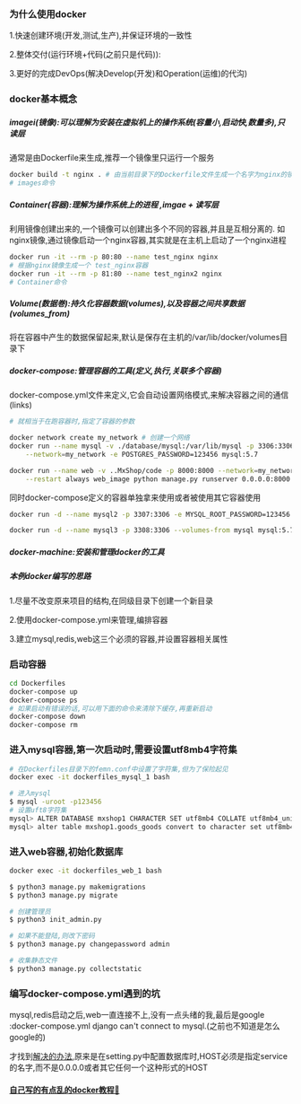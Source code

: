 ### 为什么使用docker
1.快速创建环境(开发,测试,生产),并保证环境的一致性

2.整体交付(运行环境+代码(之前只是代码)):

3.更好的完成DevOps(解决Develop(开发)和Operation(运维)的代沟)

### docker基本概念
##### imagei(镜像):可以理解为安装在虚拟机上的操作系统(容量小,启动快,数量多),只读层
通常是由Dockerfile来生成,推荐一个镜像里只运行一个服务
```bash
docker build -t nginx . # 由当前目录下的Dockerfile文件生成一个名字为nginx的镜像
# images命令
```
##### Container(容器):理解为操作系统上的进程 ,imgae + 读写层
利用镜像创建出来的,一个镜像可以创建出多个不同的容器,并且是互相分离的.
如nginx镜像,通过镜像启动一个nginx容器,其实就是在主机上启动了一个nginx进程

```bash
docker run -it --rm -p 80:80 --name test_nginx nginx
# 根据nginx镜像生成一个 test_nginx容器
docker run -it --rm -p 81:80 --name test_nginx2 nginx
# Container命令
```
##### Volume(数据巻):持久化容器数据(volumes),以及容器之间共享数据(volumes_from)
将在容器中产生的数据保留起来,默认是保存在主机的/var/lib/docker/volumes目录下


##### docker-compose:管理容器的工具(定义,执行,关联多个容器)

docker-compose.yml文件来定义,它会自动设置网络模式,来解决容器之间的通信(links)
```bash
# 就相当于在跑容器时,指定了容器的参数

docker network create my_network # 创建一个网络
docker run --name mysql -v ./database/mysql:/var/lib/mysql -p 3306:3306 \
	--network=my_network -e POSTGRES_PASSWORD=123456 mysql:5.7

docker run --name web -v ..MxShop/code -p 8000:8000 --network=my_network \
	--restart always web_image python manage.py runserver 0.0.0.0:8000

```

同时docker-compose定义的容器单独拿来使用或者被使用其它容器使用
```bash
docker run -d --name mysql2 -p 3307:3306 -e MYSQL_ROOT_PASSWORD=123456  mysql:5.7

docker run -d --name mysql3 -p 3308:3306 --volumes-from mysql mysql:5.7
```
##### docker-machine:安装和管理docker的工具

##### 本例docker编写的思路
1.尽量不改变原来项目的结构,在同级目录下创建一个新目录

2.使用docker-compose.yml来管理,编排容器

3.建立mysql,redis,web这三个必须的容器,并设置容器相关属性

### 启动容器
```bash
cd Dockerfiles
docker-compose up
docker-compose ps
# 如果启动有错误的话,可以用下面的命令来清除下缓存,再重新启动
docker-compose down
docker-compose rm
```

### 进入mysql容器,第一次启动时,需要设置utf8mb4字符集
```bash
# 在Dockerfiles目录下的femn.conf中设置了字符集,但为了保险起见
docker exec -it dockerfiles_mysql_1 bash

# 进入mysql
$ mysql -uroot -p123456
# 设置uft8字符集
mysql> ALTER DATABASE mxshop1 CHARACTER SET utf8mb4 COLLATE utf8mb4_unicode_ci;
mysql> alter table mxshop1.goods_goods convert to character set utf8mb4 collate utf8mb4_bin;

```

### 进入web容器,初始化数据库
```bash
docker exec -it dockerfiles_web_1 bash

$ python3 manage.py makemigrations
$ python3 manage.py migrate

# 创建管理员
$ python3 init_admin.py

# 如果不能登陆,则改下密码
$ python3 manage.py changepassword admin

# 收集静态文件
$ python3 manage.py collectstatic
```

### 编写docker-compose.yml遇到的坑
mysql,redis启动之后,web一直连接不上,没有一点头绪的我,最后是google :docker-compose.yml django can't connect to mysql.(之前也不知道是怎么google的)

才找到[解决的办法](https://stackoverflow.com/questions/47979270/django-cannot-connect-mysql-in-docker-compose),原来是在setting.py中配置数据库时,HOST必须是指定service的名字,而不是0.0.0.0或者其它任何一个这种形式的HOST



#### [自己写的有点乱的docker教程🤣](https://www.leipengkai.com/type/3/articles)